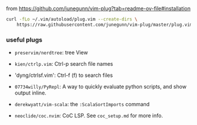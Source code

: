from https://github.com/junegunn/vim-plug?tab=readme-ov-file#installation

```bash
curl -fLo ~/.vim/autoload/plug.vim --create-dirs \
    https://raw.githubusercontent.com/junegunn/vim-plug/master/plug.vim
```

### useful plugs

- `preservim/nerdtree`: tree View

- `kien/ctrlp.vim`: Ctrl-p search file names

- 'dyng/ctrlsf.vim': Ctrl-f (f) to search files

- `07734willy/PyRepl`: A way to quickly evaluate python scripts, and show
output inline.

- `derekwyatt/vim-scala`: the `:ScalaSortImports` command

- `neoclide/coc.nvim`: CoC LSP. See `coc_setup.md` for more info.



